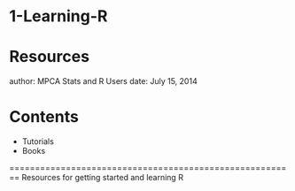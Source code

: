 1-Learning-R
============

Resources 
========================================================
author: MPCA Stats and R Users
date: July 15, 2014

Contents
========================================================

- Tutorials
- Books

========================================================
Resources for getting started and learning R
